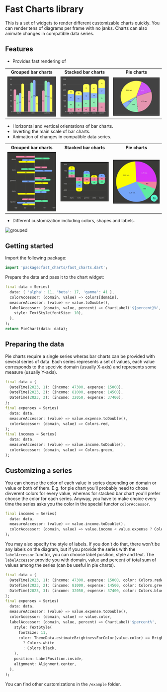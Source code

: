 # Fast Charts library
This is a set of widgets to render different customizable charts quickly. You can render tens of diagrams per frame with no janks. Charts can also animate changes in compatible data series.

## Features
- Provides fast rendering of
<table>
  <tr>
    <th>Grouped bar charts</th>
    <th>Stacked bar charts</th>
    <th>Pie charts</th>
  </tr>
  <tr>
    <td><img width="250" alt="grouped" src="https://raw.githubusercontent.com/darkstarx/fast_charts/main/media/grouped.png"></td>
    <td><img width="250" alt="stacked" src="https://raw.githubusercontent.com/darkstarx/fast_charts/main/media/stacked.png"></td>
    <td><img width="250" alt="pie" src="https://raw.githubusercontent.com/darkstarx/fast_charts/main/media/pie.png"></td>
  </tr>
</table>

- Horizontal and vertical orientations of bar charts.
- Inverting the main scale of bar charts.
- Animation of changes in compatible data series.
<table>
  <tr>
    <th>Grouped bar charts</th>
    <th>Stacked bar charts</th>
    <th>Pie charts</th>
  </tr>
  <tr>
    <td><img width="250" alt="grouped" src="https://raw.githubusercontent.com/darkstarx/fast_charts/main/media/anim/grouped.gif"></td>
    <td><img width="250" alt="stacked" src="https://raw.githubusercontent.com/darkstarx/fast_charts/main/media/anim/stacked.gif"></td>
    <td><img width="250" alt="pie" src="https://raw.githubusercontent.com/darkstarx/fast_charts/main/media/anim/pie.gif"></td>
  </tr>
</table>

- Different customization including colors, shapes and labels.

<img width="250" alt="grouped" src="https://raw.githubusercontent.com/darkstarx/fast_charts/main/media/customization.gif">


## Getting started

Import the following package:
```dart
import 'package:fast_charts/fast_charts.dart';
```
Prepare the data and pass it to the chart widget:
```dart
final data = Series(
  data: { 'alpha': 11, 'beta': 17, 'gamma': 41 },
  colorAccessor: (domain, value) => colors[domain],
  measureAccessor: (value) => value.toDouble(),
  labelAccessor: (domain, value, percent) => ChartLabel('${percent}%',
    style: TextStyle(fontSize: 10),
  ),
);
return PieChart(data: data);
```

## Preparing the data

Pie charts require a single series wheras bar charts can be provided with several series of data. Each series represents a set of values, each value corresponds to the specivic domain (usually X-axis) and represents some measure (usually Y-axis).
```dart
final data = {
  DateTime(2023, 1): (income: 47300, expense: 15000),
  DateTime(2023, 2): (income: 81000, expense: 14500),
  DateTime(2023, 3): (income: 32050, expense: 37400),
};
final expenses = Series(
  data: data,
  measureAccessor: (value) => value.expense.toDouble(),
  colorAccessor: (domain, value) => Colors.red,
);
final incomes = Series(
  data: data,
  measureAccessor: (value) => value.income.toDouble(),
  colorAccessor: (domain, value) => Colors.green,
);
```

## Customizing a series

You can choose the color of each value in series depending on domain or value or both of them. E.g. for pie chart you'll probably need to chose divverent colors for every value, whereas for stacked bar chart you'll prefer choose the color for each series. Anyway, you have to make choice every time the series asks you the color in the special functor `colorAccessor`.
```dart
final incomes = Series(
  data: data,
  measureAccessor: (value) => value.income.toDouble(),
  colorAccessor: (domain, value) => value.income < value.expense ? Colors.amber : Colors.green,
);
```

You may also specify the style of labels. If you don't do that, there won't be any labels on the diagram, but if you provide the series with the `labelAccessor` functor, you can choose label position, style and text. The `labelAccessor` provide you with domain, value and percent of total sum of values among the series (can be useful in pie charts).
```dart
final data = {
  DateTime(2023, 1): (income: 47300, expense: 15000, color: Colors.redAccent),
  DateTime(2023, 2): (income: 81000, expense: 14500, color: Colors.greenAccent),
  DateTime(2023, 3): (income: 32050, expense: 37400, color: Colors.blueAccent),
};
final expenses = Series(
  data: data,
  measureAccessor: (value) => value.expense.toDouble(),
  colorAccessor: (domain, value) => value.color,
  labelAccessor: (domain, value, percent) => ChartLabel('$percent%',
    style: TextStyle(
      fontSize: 11,
      color: ThemeData.estimateBrightnessForColor(value.color) == Brightness.dark
        ? Colors.white
        : Colors.black,
    ),
    position: LabelPosition.inside,
    alignment: Alignment.center,
  ),
);
```

You can find other customizations in the `/example` folder.
